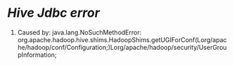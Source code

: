 # _Hive Jdbc error_
1. Caused by: java.lang.NoSuchMethodError: org.apache.hadoop.hive.shims.HadoopShims.getUGIForConf(Lorg/apache/hadoop/conf/Configuration;)Lorg/apache/hadoop/security/UserGroupInformation;
